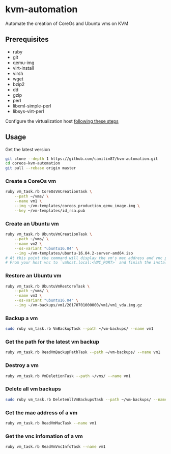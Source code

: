 # kvm-automation  

Automate the creation of CoreOs and Ubuntu vms on KVM

## Prerequisites  

- ruby  
- git  
- qemu-img  
- virt-install  
- virsh  
- wget  
- bzip2  
- dd  
- gzip  
- perl  
- libxml-simple-perl  
- libsys-virt-perl  


Configure the virtualization host [following these steps](https://www.cyberciti.biz/faq/installing-kvm-on-ubuntu-16-04-lts-server/)  

## Usage  

Get the latest version  

```bash
git clone --depth 1 https://github.com/camilin87/kvm-automation.git
cd coreos-kvm-automation
git pull --rebase origin master
```

### Create a CoreOs vm  

```bash
ruby vm_task.rb CoreOsVmCreationTask \
    --path ~/vms/ \
    --name vm1 \
    --img ~/vm-templates/coreos_production_qemu_image.img \
    --key ~/vm-templates/id_rsa.pub
```

### Create an Ubuntu vm  

```bash
ruby vm_task.rb UbuntuVmCreationTask \
    --path ~/vms/ \
    --name vm2 \
    --os-variant "ubuntu16.04" \
    --img ~/vm-templates/ubuntu-16.04.2-server-amd64.iso
# At this point the command will display the vm's mac address and vnc port  
# From your host vnc to `vmhost.local:<VNC_PORT>` and finish the installation  
```

### Restore an Ubuntu vm  

```bash
ruby vm_task.rb UbuntuVmRestoreTask \
    --path ~/vms/ \
    --name vm3 \
    --os-variant "ubuntu16.04" \
    --img ~/vm-backups/vm1/20170701000000/vm1/vm1_vda.img.gz
```

### Backup a vm  

```bash
sudo ruby vm_task.rb VmBackupTask --path ~/vm-backups/ --name vm1
```

### Get the path for the latest vm backup

```bash
ruby vm_task.rb ReadVmBackupPathTask --path ~/vm-backups/ --name vm1
```

### Destroy a vm  

```bash
ruby vm_task.rb VmDeletionTask --path ~/vms/ --name vm1
```

### Delete all vm backups  

```bash
sudo ruby vm_task.rb DeleteAllVmBackupsTask --path ~/vm-backups/ --name vm1
```

### Get the mac address of a vm  

```bash
ruby vm_task.rb ReadVmMacTask --name vm1
```

### Get the vnc infomation of a vm  

```bash
ruby vm_task.rb ReadVmVncInfoTask --name vm1
```
